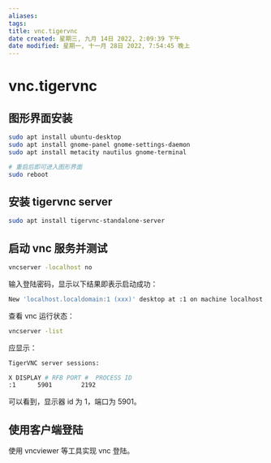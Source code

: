 ```yaml
---
aliases: 
tags: 
title: vnc.tigervnc
date created: 星期三, 九月 14日 2022, 2:09:39 下午
date modified: 星期一, 十一月 28日 2022, 7:54:45 晚上
---
```


# vnc.tigervnc

## 图形界面安装

```bash
sudo apt install ubuntu-desktop
sudo apt install gnome-panel gnome-settings-daemon
sudo apt install metacity nautilus gnome-terminal

# 重启后即可进入图形界面
sudo reboot
```

## 安装 tigervnc server

```bash
sudo apt install tigervnc-standalone-server
```

## 启动 vnc 服务并测试

```bash
vncserver -localhost no
```

输入登陆密码，显示以下结果即表示启动成功：

```bash
New 'localhost.localdomain:1 (xxx)' desktop at :1 on machine localhost.localdomain
```

查看 vnc 运行状态：

```bash
vncserver -list
```

应显示：

```bash
TigerVNC server sessions:

X DISPLAY #	RFB PORT #	PROCESS ID
:1		5901		2192
```

可以看到，显示器 id 为 1，端口为 5901。

## 使用客户端登陆

使用 vncviewer 等工具实现 vnc 登陆。
